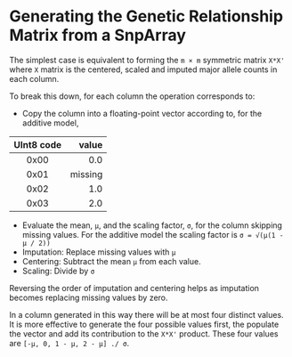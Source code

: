 # Generating the Genetic Relationship Matrix from a SnpArray

The simplest case is equivalent to forming the `m × m` symmetric matrix `X*X'` where
`X` matrix is the centered, scaled and imputed major allele counts in each column.

To break this down, for each column the operation corresponds to:
- Copy the column into a floating-point vector according to, for the additive model,

| UInt8 code | value |
|:----------:| -----:|
| 0x00 | 0.0 |
| 0x01 | missing | 
| 0x02 | 1.0 |
| 0x03 | 2.0 |

- Evaluate the mean, `μ`, and the scaling factor, `σ`, for the column skipping missing values.  For the additive model the scaling factor is `σ = √(μ(1 - μ / 2))`
- Imputation: Replace missing values with `μ`
- Centering: Subtract the mean `μ` from each value.
- Scaling: Divide by `σ`

Reversing the order of imputation and centering helps as imputation becomes replacing missing values by zero.

In a column generated in this way there will be at most four distinct values.
It is more effective to generate the four possible values first, the populate the vector and add its contribution to the `X*X'` product.  These four values are `[-μ, 0, 1 - μ, 2 - μ] ./ σ`.